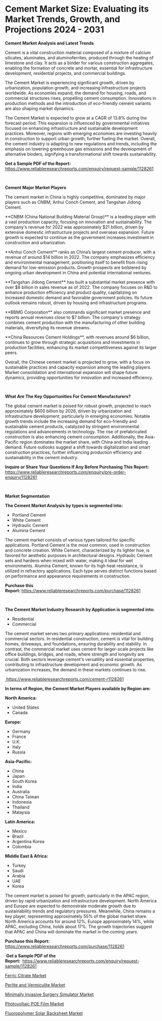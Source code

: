 <p><h1>Cement Market Size: Evaluating its Market Trends, Growth, and Projections 2024 - 2031</h1></p><p><strong>Cement Market Analysis and Latest Trends</strong></p>
<p><p>Cement is a vital construction material composed of a mixture of calcium silicates, aluminates, and aluminoferrites, produced through the heating of limestone and clay. It acts as a binder for various construction aggregates, enabling the formation of concrete and mortar, essential for infrastructure development, residential projects, and commercial buildings.</p><p>The Cement Market is experiencing significant growth, driven by urbanization, population growth, and increasing infrastructure projects worldwide. As economies expand, the demand for housing, roads, and commercial structures rises, propelling cement consumption. Innovations in production methods and the introduction of eco-friendly cement variants are also shaping market dynamics. </p><p>The Cement Market is expected to grow at a CAGR of 13.8% during the forecast period. This expansion is influenced by governmental initiatives focused on enhancing infrastructure and sustainable development practices. Moreover, regions with emerging economies are investing heavily in construction to support urban growth, further fueling the market. Overall, the cement industry is adapting to new regulations and trends, including the emphasis on lowering greenhouse gas emissions and the development of alternative binders, signifying a transformational shift towards sustainability.</p></p>
<p><strong>Get a Sample PDF of the Report:&nbsp;</strong> <a href="https://www.reliableresearchreports.com/enquiry/request-sample/1128261?utm_campaign=7&utm_medium=2&utm_source=Github&utm_content=ia&utm_term=10112024&utm_id=cement">https://www.reliableresearchreports.com/enquiry/request-sample/1128261</a></p>
<p>&nbsp;</p>
<p><strong>Cement Major Market Players</strong></p>
<p><p>The cement market in China is highly competitive, dominated by major players such as CNBM, Anhui Conch Cement, and Tangshan Jidong Cement. </p><p>**CNBM (China National Building Material Group)** is a leading player with a vast production capacity, focusing on innovation and sustainability. The company's revenue for 2022 was approximately $21 billion, driven by extensive domestic infrastructure projects and overseas expansion. Future growth is expected to continue as the government increases investment in construction and urbanization.</p><p>**Anhui Conch Cement** ranks as China’s largest cement producer, with a revenue of around $14 billion in 2022. The company emphasizes efficiency and environmental management, positioning itself to benefit from rising demand for low-emission products. Growth prospects are bolstered by ongoing urban development in China and potential international ventures.</p><p>**Tangshan Jidong Cement** has built a substantial market presence with over $8 billion in sales revenue as of 2022. The company focuses on R&D to enhance production efficiency and product quality, capitalizing on increased domestic demand and favorable government policies. Its future outlook remains robust, driven by housing and infrastructure programs.</p><p>**BBMG Corporation** also commands significant market presence and reports annual revenues close to $7 billion. The company's strategy combines cement production with the manufacturing of other building materials, diversifying its revenue streams.</p><p>**China Resources Cement Holdings**, with revenues around $6 billion, continues to grow through strategic acquisitions and investments in production facilities, enhancing its market competitiveness against its larger peers.</p><p>Overall, the Chinese cement market is projected to grow, with a focus on sustainable practices and capacity expansion among the leading players. Market consolidation and international expansion will shape future dynamics, providing opportunities for innovation and increased efficiency.</p></p>
<p>&nbsp;</p>
<p><strong>What Are The Key Opportunities For Cement Manufacturers?</strong></p>
<p><p>The global cement market is poised for robust growth, projected to reach approximately $600 billion by 2026, driven by urbanization and infrastructure development, particularly in emerging economies. Notable growth trends include the increasing demand for eco-friendly and sustainable cement products, catalyzed by stringent environmental regulations and advancements in technology. The rise of prefabricated construction is also enhancing cement consumption. Additionally, the Asia-Pacific region dominates the market share, with China and India leading demand. Future outlooks suggest a shift towards digitalization and smart construction practices, further influencing production efficiency and sustainability in the cement industry.</p></p>
<p><strong>Inquire or Share Your Questions If Any Before Purchasing This Report:</strong> <a href="https://www.reliableresearchreports.com/enquiry/pre-order-enquiry/1128261?utm_campaign=7&utm_medium=2&utm_source=Github&utm_content=ia&utm_term=10112024&utm_id=cement">https://www.reliableresearchreports.com/enquiry/pre-order-enquiry/1128261</a></p>
<p>&nbsp;</p>
<p><strong>Market Segmentation</strong></p>
<p><strong>The Cement Market Analysis by types is segmented into:</strong></p>
<p><ul><li>Portland Cement</li><li>White Cement</li><li>Hydraulic Cement</li><li>Alumina Cement</li></ul></p>
<p><p>The cement market consists of various types tailored for specific applications. Portland Cement is the most common, used in construction and concrete creation. White Cement, characterized by its lighter hue, is favored for aesthetic purposes in architectural designs. Hydraulic Cement sets and hardens when mixed with water, making it ideal for wet environments. Alumina Cement, known for its high heat resistance, is utilized in refractory applications. Each type serves distinct functions based on performance and appearance requirements in construction.</p></p>
<p><strong>Purchase this Report:&nbsp;</strong><a href="https://www.reliableresearchreports.com/purchase/1128261?utm_campaign=7&utm_medium=2&utm_source=Github&utm_content=ia&utm_term=10112024&utm_id=cement">https://www.reliableresearchreports.com/purchase/1128261</a></p>
<p>&nbsp;</p>
<p><strong>The Cement Market Industry Research by Application is segmented into:</strong></p>
<p><ul><li>Residential</li><li>Commercial</li></ul></p>
<p><p>The cement market serves two primary applications: residential and commercial sectors. In residential construction, cement is vital for building homes, driveways, and foundations, ensuring durability and stability. In contrast, the commercial market uses cement for larger-scale projects like office buildings, bridges, and roads, where strength and longevity are crucial. Both sectors leverage cement's versatility and essential properties, contributing to infrastructure development and economic growth. As urbanization increases, the demand in these markets continues to rise.</p></p>
<p><a href="https://www.reliableresearchreports.com/cement-r1128261?utm_campaign=7&utm_medium=2&utm_source=Github&utm_content=ia&utm_term=10112024&utm_id=cement">&nbsp;https://www.reliableresearchreports.com/cement-r1128261</a></p>
<p><strong>In terms of Region, the Cement Market Players available by Region are:</strong></p>
<p>
    <p> <strong> North America: </strong>
        <ul>
            <li>United States</li>
            <li>Canada</li>
        </ul>
        </p> 
    <p> <strong> Europe: </strong>
        <ul>
            <li>Germany</li>
            <li>France</li>
            <li>U.K.</li>
            <li>Italy</li>
            <li>Russia</li>
        </ul>
        </p> 
    <p> <strong> Asia-Pacific: </strong>
        <ul>
            <li>China</li>
            <li>Japan</li>
            <li>South Korea</li>
            <li>India</li>
            <li>Australia</li>
            <li>China Taiwan</li>
            <li>Indonesia</li>
            <li>Thailand</li>
            <li>Malaysia</li>
        </ul>
        </p> 
    <p> <strong> Latin America: </strong>
        <ul>
            <li>Mexico</li>
            <li>Brazil</li>
            <li>Argentina Korea</li>
            <li>Colombia</li>
        </ul>
        </p> 
    <p> <strong> Middle East & Africa: </strong>
        <ul>
            <li>Turkey</li>
            <li>Saudi</li>
            <li>Arabia</li>
            <li>UAE</li>
            <li>Korea</li>
        </ul>
    </p>
    </p>
<p><p>The cement market is poised for growth, particularly in the APAC region, driven by rapid urbanization and infrastructure development. North America and Europe are expected to demonstrate moderate growth due to sustainability trends and regulatory pressures. Meanwhile, China remains a key player, representing approximately 55% of the global market share. North America accounts for around 12%, Europe approximately 14%, while APAC, excluding China, holds about 17%. The growth trajectories suggest that APAC and China will dominate the market in the coming years.</p></p>
<p><strong>Purchase this Report: </strong><a href="https://www.reliableresearchreports.com/purchase/1128261?utm_campaign=7&utm_medium=2&utm_source=Github&utm_content=ia&utm_term=10112024&utm_id=cement">https://www.reliableresearchreports.com/purchase/1128261</a></p>
<p>&nbsp;<strong>Get a Sample PDF of the Report:&nbsp;&nbsp;</strong><a href="https://www.reliableresearchreports.com/enquiry/request-sample/1128261?utm_campaign=7&utm_medium=2&utm_source=Github&utm_content=ia&utm_term=10112024&utm_id=cement">https://www.reliableresearchreports.com/enquiry/request-sample/1128261</a></p>
<p><strong></strong></p>
<p><p><a href="https://github.com/darientvns/Market-Research-Report-List-1/blob/main/ferric-citrate-market.md?utm_campaign=7&utm_medium=2&utm_source=Github&utm_content=ia&utm_term=10112024&utm_id=cement">Ferric Citrate Market</a></p><p><a href="https://github.com/arnaudyclavinec/Market-Research-Report-List-1/blob/main/perlite-and-vermiculite-market.md?utm_campaign=7&utm_medium=2&utm_source=Github&utm_content=ia&utm_term=10112024&utm_id=cement">Perlite and Vermiculite Market</a></p><p><a href="https://issuu.com/reportprime-2/docs/minimally-invasive-surgery-simulato_84fc5d699ba279?utm_campaign=7&utm_medium=2&utm_source=Github&utm_content=ia&utm_term=10112024&utm_id=cement">Minimally Invasive Surgery Simulator Market</a></p><p><a href="https://www.linkedin.com/pulse/photovoltaic-poe-film-market-forecasts-trends-impact-2luce?utm_campaign=7&utm_medium=2&utm_source=Github&utm_content=ia&utm_term=10112024&utm_id=cement">Photovoltaic POE Film Market</a></p><p><a href="https://www.linkedin.com/pulse/fluoropolymer-solar-backsheet-market-industry-trends-forecast-rqdue?utm_campaign=7&utm_medium=2&utm_source=Github&utm_content=ia&utm_term=10112024&utm_id=cement">Fluoropolymer Solar Backsheet Market</a></p></p>